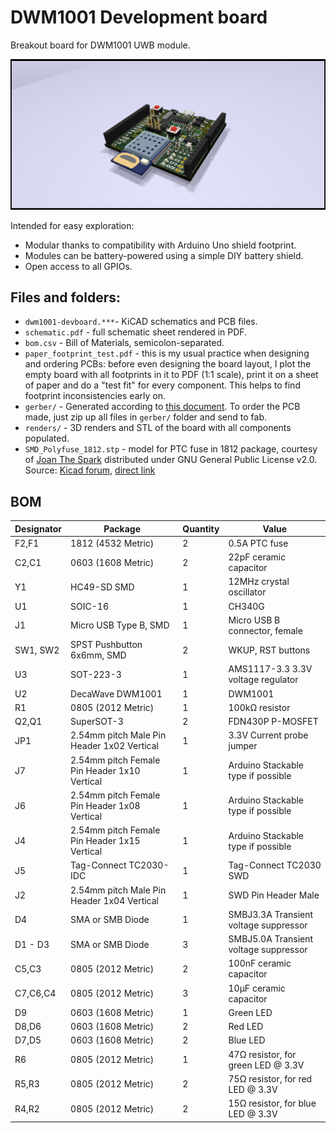 # DWM1001 Development board
Breakout board for DWM1001 UWB module.

![10_raytrace_right.png](https://github.com/panovvv/dwm1001-devboard/raw/main/renders/10_raytrace_right.png)

Intended for easy exploration:
* Modular thanks to compatibility with Arduino Uno shield footprint.
* Modules can be battery-powered using a simple DIY battery shield.
* Open access to all GPIOs.

## Files and folders:

* `dwm1001-devboard.***`- KiCAD schematics and PCB files.
* `schematic.pdf` - full schematic sheet rendered in PDF.
* `bom.csv` - Bill of Materials, semicolon-separated.
* `paper_footprint_test.pdf` - this is my usual practice when designing and ordering PCBs:
before even designing the board layout, I plot the empty board with all footprints in it to PDF
(1:1 scale), print it on a sheet of paper and do a "test fit" for every component. This helps 
to find footprint inconsistencies early on.
* `gerber/` - Generated according to
[this document](https://support.jlcpcb.com/article/102-kicad-515---generating-gerber-and-drill-files).
To order the PCB made, just zip up all files in `gerber/` folder and send to fab.
* `renders/` - 3D renders and STL of the board with all components populated.
* `SMD_Polyfuse_1812.stp` - model for PTC fuse in 1812 package, courtesy of 
  [Joan The Spark](https://forum.kicad.info/u/Joan_Sparky) distributed under GNU General Public License v2.0. 
  Source: [Kicad forum](https://forum.kicad.info/t/polyfuse-3d-models/6859), [direct link](https://kicad-info.s3-us-west-2.amazonaws.com/original/2X/6/6d10c55baa8ffbd4a3f9c269ba751e2fab07bd70.stp)

## BOM

|Designator|Package                                     |Quantity|Value                                |
|----------|--------------------------------------------|--------|-------------------------------------|
|F2,F1     |1812 (4532 Metric)                          |2       |0.5A PTC fuse                        |
|C2,C1     |0603 (1608 Metric)                          |2       |22pF ceramic capacitor               |
|Y1        |HC49-SD SMD                                 |1       |12MHz crystal oscillator             |
|U1        |SOIC-16                                     |1       |CH340G                               |
|J1        |Micro USB Type B, SMD                       |1       |Micro USB B connector, female        |
|SW1, SW2  |SPST Pushbutton 6x6mm, SMD                  |2       |WKUP, RST buttons                    |
|U3        |SOT-223-3                                   |1       |AMS1117-3.3 3.3V voltage regulator   |
|U2        |DecaWave DWM1001                            |1       |DWM1001                              |
|R1        |0805 (2012 Metric)                          |1       |100kΩ resistor                       |
|Q2,Q1     |SuperSOT-3                                  |2       |FDN430P P-MOSFET                     |
|JP1       |2.54mm pitch Male Pin Header 1x02 Vertical  |1       |3.3V Current probe jumper            |
|J7        |2.54mm pitch Female Pin Header 1x10 Vertical|1       |Arduino Stackable type if possible   |
|J6        |2.54mm pitch Female Pin Header 1x08 Vertical|1       |Arduino Stackable type if possible   |
|J4        |2.54mm pitch Female Pin Header 1x15 Vertical|1       |Arduino Stackable type if possible   |
|J5        |Tag-Connect TC2030-IDC                      |1       |Tag-Connect TC2030 SWD               |
|J2        |2.54mm pitch Male Pin Header 1x04 Vertical  |1       |SWD Pin Header Male                  |
|D4        |SMA or SMB Diode                            |1       |SMBJ3.3A Transient voltage suppressor|
|D1 - D3   |SMA or SMB Diode                            |3       |SMBJ5.0A Transient voltage suppressor|
|C5,C3     |0805 (2012 Metric)                          |2       |100nF ceramic capacitor              |
|C7,C6,C4  |0805 (2012 Metric)                          |3       |10µF ceramic capacitor               |
|D9        |0603 (1608 Metric)                          |1       |Green LED                            |
|D8,D6     |0603 (1608 Metric)                          |2       |Red LED                              |
|D7,D5     |0603 (1608 Metric)                          |2       |Blue LED                             |
|R6        |0805 (2012 Metric)                          |1       |47Ω resistor, for green LED @ 3.3V   |
|R5,R3     |0805 (2012 Metric)                          |2       |75Ω resistor, for red LED @ 3.3V     |
|R4,R2     |0805 (2012 Metric)                          |2       |15Ω resistor, for blue LED @ 3.3V    |
